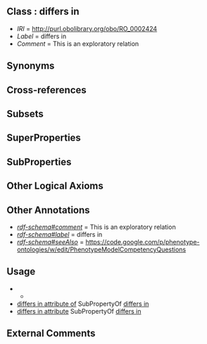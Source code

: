 
## Class : differs in

 * *IRI* = http://purl.obolibrary.org/obo/RO_0002424
 * *Label* = differs in
 * *Comment* = This is an exploratory relation

## Synonyms


## Cross-references


## Subsets


## SuperProperties


## SubProperties


## Other Logical Axioms


## Other Annotations

 * *[rdf-schema#comment](../../nt/rdf-schema#comment.md)* = This is an exploratory relation
 * *[rdf-schema#label](../../el/rdf-schema#label.md)* = differs in
 * *[rdf-schema#seeAlso](../../so/rdf-schema#seeAlso.md)* = https://code.google.com/p/phenotype-ontologies/w/edit/PhenotypeModelCompetencyQuestions

## Usage

 * -
 * [differs in attribute of](../../RO/25/RO_0002425.md) SubPropertyOf [differs in](../../RO/24/RO_0002424.md)
 * [differs in attribute](../../RO/26/RO_0002426.md) SubPropertyOf [differs in](../../RO/24/RO_0002424.md)

## External Comments

